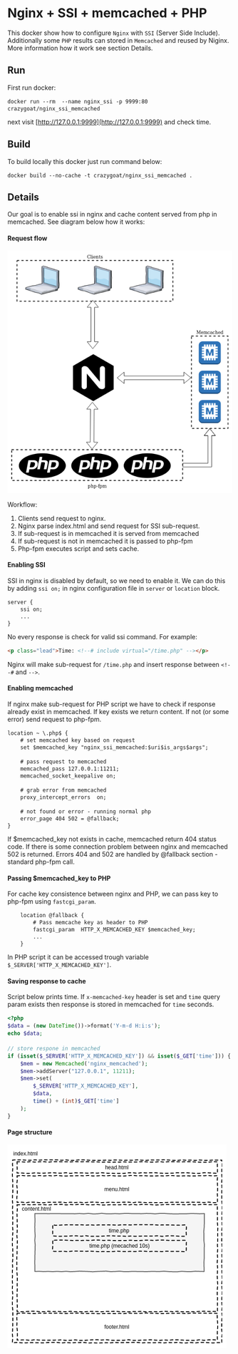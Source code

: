 # Nginx + SSI + memcached + PHP
This docker show how to configure `Nginx` with `SSI` (Server Side
Include). Additionally some `PHP` results can stored in `Memcached` and
reused by Niginx. More information how it work see section Details.

## Run
First run docker: 

```shell
docker run --rm  --name nginx_ssi -p 9999:80 crazygoat/nginx_ssi_memcached
```

next visit [http://127.0.0.1:9999](http://127.0.0.1:9999) and check 
time.

## Build
To build locally this docker just run command below:

```shell
docker build --no-cache -t crazygoat/nginx_ssi_memcached .
```

## Details
Our goal is to enable ssi in nginx and cache content served from
php in memcached. See diagram below how it works:


#### Request flow
![Nginx SSI](https://github.com/crazy-goat/nginx_ssi_memcached/blob/master/docs/nginx-ssi.png)

Workflow:
1. Clients send request to nginx.
1. Nginx parse index.html and send request for SSI sub-request.
1. If sub-request is in memcached it is served from memcached
1. If sub-request is not in memcached it is passed to php-fpm 
1. Php-fpm executes script and sets cache.

#### Enabling SSI
SSI in nginx is disabled by default, so we need to enable it. We can do this
by adding `ssi on;` in nginx configuration file in `server` or `location` block.

```
server {
    ssi on;
    ...
} 
```

No every response is check for valid ssi command. For example:
```html
<p class="lead">Time: <!--# include virtual="/time.php" --></p>
``` 

Nginx will make sub-request for `/time.php` and insert response between
`<!--#` and `-->`.


#### Enabling memcached
If nginx make sub-request for PHP script we have to check if response already exist
in memcached. If key exists we return content. If not (or some error) send
request to php-fpm. 

```
location ~ \.php$ {
    # set memcached key based on request
    set $memcached_key "nginx_ssi_memcached:$uri$is_args$args";
    
    # pass request to memcached
    memcached_pass 127.0.0.1:11211;
    memcached_socket_keepalive on;

    # grab error from memcached
    proxy_intercept_errors  on;

    # not found or error - running normal php
    error_page 404 502 = @fallback;
}
```

If $memcached_key not exists in cache, memcached return 404 status code.
If there is some connection problem between nginx and memcached 502 is returned. 
Errors 404 and 502 are handled by @fallback section - standard php-fpm call.

#### Passing $memcached_key to PHP
For cache key consistence between nginx and PHP, 
we can pass key to php-fpm using `fastcgi_param`.

```
    location @fallback {
        # Pass memcache key as header to PHP
        fastcgi_param  HTTP_X_MEMCACHED_KEY $memcached_key;
        ...
    }
```
In PHP script it can be accessed trough variable `$_SERVER['HTTP_X_MEMCACHED_KEY']`.


#### Saving response to cache
Script below prints time. If `x-memcached-key` header is set and `time`
query param exists then response is stored in memcached for `time` seconds. 

```php
<?php
$data = (new DateTime())->format('Y-m-d H:i:s');
echo $data;

// store respone in memcached
if (isset($_SERVER['HTTP_X_MEMCACHED_KEY']) && isset($_GET['time'])) {
    $mem = new Memcached('nginx_memcached');
    $mem->addServer("127.0.0.1", 11211);
    $mem->set(
        $_SERVER['HTTP_X_MEMCACHED_KEY'],
        $data,
        time() + (int)$_GET['time']
    );
}
```

#### Page structure

![SSI Components](https://raw.githubusercontent.com/crazy-goat/nginx_ssi_memcached/master/docs/ssi-components.png)